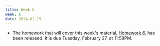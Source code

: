 ```yaml
---
title: Week 6
week: 6
date: 2024-02-19
---
```


- The homework that will cover this week's material, [Homework 6](http://prob140.datahub.berkeley.edu/hub/user-redirect/git-pull?repo=https://github.com/stat88/content-sp24&branch=main&subPath=hw/Homework_06.ipynb), has been released. It is due Tuesday, February 27, at 11:59PM.
